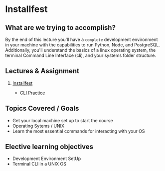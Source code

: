 # Installfest

## What are we trying to accomplish?

By the end of this lecture you'll have a `complete` development environment in your machine with the capabilities to run Python, Node, and PostgreSQL. Additionally, you'll understand the basics of a linux operating system, the terminal Command Line Interface (cli), and your systems folder structure.

## Lectures & Assignment

1. [Installfest](./installfest-cli.md)

    - [CLI Practice](https://github.com/Code-Platoon-Assignments/cli-practice.git)

## Topics Covered / Goals

- Get your local machine set up to start the course
- Operating Sytems / UNIX
- Learn the most essential commands for interacting with your OS

## Elective learning objectives

- Development Environment SetUp
- Terminal CLI in a UNIX OS
